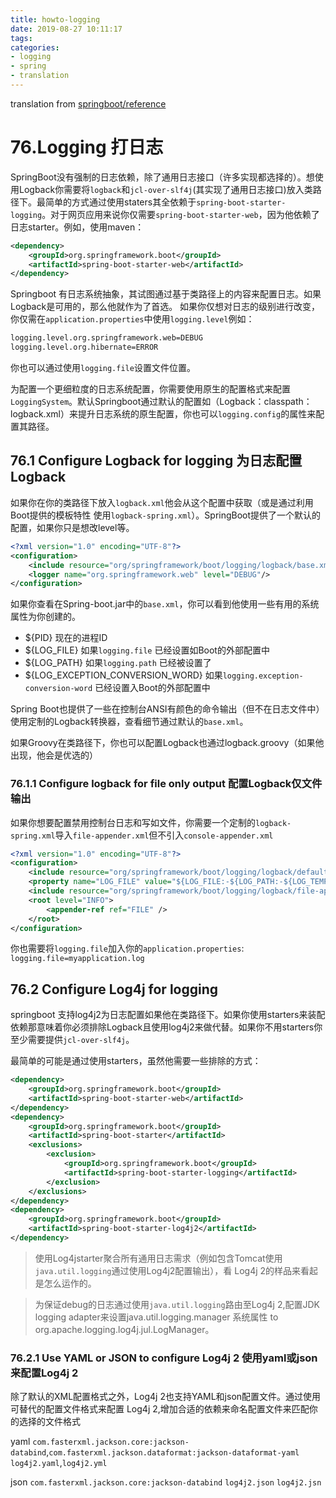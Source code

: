 ```yaml
---
title: howto-logging
date: 2019-08-27 10:11:17
tags:
categories:
- logging
- spring
- translation
---
```


translation from [springboot/reference](https://docs.spring.io/spring-boot/docs/1.5.12.RELEASE/reference/html/howto-logging.html)

# 76.Logging 打日志

SpringBoot没有强制的日志依赖，除了通用日志接口（许多实现都选择的）。想使用Logback你需要将`logback`和`jcl-over-slf4j`(其实现了通用日志接口)放入类路径下。最简单的方式通过使用staters其全依赖于`spring-boot-starter-logging`。对于网页应用来说你仅需要`spring-boot-starter-web`，因为他依赖了日志starter。例如，使用maven：
```xml
<dependency>
    <groupId>org.springframework.boot</groupId>
    <artifactId>spring-boot-starter-web</artifactId>
</dependency>
```

Springboot 有日志系统抽象，其试图通过基于类路径上的内容来配置日志。如果Logback是可用的，那么他就作为了首选。
如果你仅想对日志的级别进行改变，你仅需在`application.properties`中使用`logging.level`例如：

```xml
logging.level.org.springframework.web=DEBUG
logging.level.org.hibernate=ERROR
```
你也可以通过使用`logging.file`设置文件位置。

为配置一个更细粒度的日志系统配置，你需要使用原生的配置格式来配置`LoggingSystem`。默认Springboot通过默认的配置如（Logback：classpath：logback.xml）来提升日志系统的原生配置，你也可以`logging.config`的属性来配置其路径。

## 76.1 Configure Logback for logging 为日志配置Logback

如果你在你的类路径下放入`logback.xml`他会从这个配置中获取（或是通过利用Boot提供的模板特性 使用`logback-spring.xml`）。SpringBoot提供了一个默认的配置，如果你只是想改level等。
```xml
<?xml version="1.0" encoding="UTF-8"?>
<configuration>
    <include resource="org/springframework/boot/logging/logback/base.xml"/>
    <logger name="org.springframework.web" level="DEBUG"/>
</configuration>
```

如果你查看在Spring-boot.jar中的`base.xml`，你可以看到他使用一些有用的系统属性为你创建的。

- ${PID} 现在的进程ID
- ${LOG_FILE} 如果`logging.file` 已经设置如Boot的外部配置中
- ${LOG_PATH} 如果`logging.path` 已经被设置了
- ${LOG_EXCEPTION_CONVERSION_WORD} 如果`logging.exception-conversion-word` 已经设置入Boot的外部配置中

Spring Boot也提供了一些在控制台ANSI有颜色的命令输出（但不在日志文件中）使用定制的Logback转换器，查看细节通过默认的`base.xml`。

如果Groovy在类路径下，你也可以配置Logback也通过logback.groovy（如果他出现，他会是优选的）

### 76.1.1 Configure logback for file only output 配置Logback仅文件输出

如果你想要配置禁用控制台日志和写如文件，你需要一个定制的`logback-spring.xml`导入`file-appender.xml`但不引入`console-appender.xml`
```xml
<?xml version="1.0" encoding="UTF-8"?>
<configuration>
    <include resource="org/springframework/boot/logging/logback/defaults.xml" />
    <property name="LOG_FILE" value="${LOG_FILE:-${LOG_PATH:-${LOG_TEMP:-${java.io.tmpdir:-/tmp}}/}spring.log}"/>
    <include resource="org/springframework/boot/logging/logback/file-appender.xml" />
    <root level="INFO">
        <appender-ref ref="FILE" />
    </root>
</configuration>
```
你也需要将`logging.file`加入你的`application.properties`:
`logging.file=myapplication.log`

## 76.2 Configure Log4j for logging 
springboot 支持log4j2为日志配置如果他在类路径下。如果你使用starters来装配依赖那意味着你必须排除Logback且使用log4j2来做代替。如果你不用starters你至少需要提供`jcl-over-slf4j`。

最简单的可能是通过使用starters，虽然他需要一些排除的方式：

```xml
<dependency>
    <groupId>org.springframework.boot</groupId>
    <artifactId>spring-boot-starter-web</artifactId>
</dependency>
<dependency>
    <groupId>org.springframework.boot</groupId>
    <artifactId>spring-boot-starter</artifactId>
    <exclusions>
        <exclusion>
            <groupId>org.springframework.boot</groupId>
            <artifactId>spring-boot-starter-logging</artifactId>
        </exclusion>
    </exclusions>
</dependency>
<dependency>
    <groupId>org.springframework.boot</groupId>
    <artifactId>spring-boot-starter-log4j2</artifactId>
</dependency>
```

> 使用Log4jstarter聚合所有通用日志需求（例如包含Tomcat使用`java.util.logging`通过使用Log4j2配置输出），看 Log4j 2的样品来看起是怎么运作的。

> 为保证debug的日志通过使用`java.util.logging`路由至Log4j 2,配置JDK logging adapter来设置java.util.logging.manager 系统属性 to org.apache.logging.log4j.jul.LogManager。


### 76.2.1 Use YAML or JSON to configure Log4j 2 使用yaml或json来配置Log4j 2

除了默认的XML配置格式之外，Log4j 2也支持YAML和json配置文件。通过使用可替代的配置文件格式来配置 Log4j 2,增加合适的依赖来命名配置文件来匹配你的选择的文件格式

yaml `com.fasterxml.jackson.core:jackson-databind`,`com.fasterxml.jackson.dataformat:jackson-dataformat-yaml` `log4j2.yaml`,`log4j2.yml`


json `com.fasterxml.jackson.core:jackson-databind` `log4j2.json` `log4j2.jsn`
